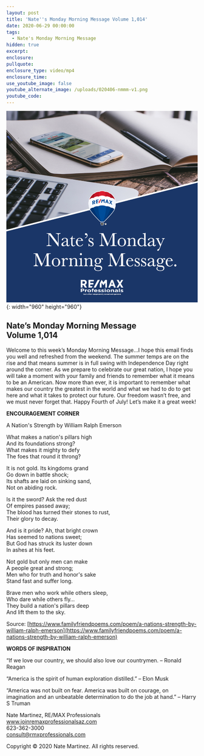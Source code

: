 ```yaml
---
layout: post
title: 'Nate''s Monday Morning Message Volume 1,014'
date: 2020-06-29 00:00:00
tags:
  - Nate's Monday Morning Message
hidden: true
excerpt:
enclosure:
pullquote:
enclosure_type: video/mp4
enclosure_time:
use_youtube_image: false
youtube_alternate_image: /uploads/020406-nmmm-v1.png
youtube_code:
---
```


![](/uploads/020406-nmmm-v1.png){: width="960" height="960"}

## **Nate’s Monday Morning Message<br>Volume 1,014**

Welcome to this week’s Monday Morning Message…I hope this email finds you well and refreshed from the weekend. The summer temps are on the rise and that means summer is in full swing with Independence Day right around the corner. As we prepare to celebrate our great nation, I hope you will take a moment with your family and friends to remember what it means to be an American. Now more than ever, it is important to remember what makes our country the greatest in the world and what we had to do to get here and what it takes to protect our future. Our freedom wasn’t free, and we must never forget that. Happy Fourth of July\! Let’s make it a great week\!&nbsp;

**ENCOURAGEMENT CORNER**

A Nation's Strength by William Ralph Emerson

What makes a nation's pillars high<br>And its foundations strong?<br>What makes it mighty to defy<br>The foes that round it throng?

It is not gold. Its kingdoms grand<br>Go down in battle shock;<br>Its shafts are laid on sinking sand,<br>Not on abiding rock.

Is it the sword? Ask the red dust<br>Of empires passed away;<br>The blood has turned their stones to rust,<br>Their glory to decay.

And is it pride? Ah, that bright crown<br>Has seemed to nations sweet;<br>But God has struck its luster down<br>In ashes at his feet.

Not gold but only men can make<br>A people great and strong;<br>Men who for truth and honor's sake<br>Stand fast and suffer long.

Brave men who work while others sleep,<br>Who dare while others fly…<br>They build a nation's pillars deep<br>And lift them to the sky.

Source:&nbsp;[https://www.familyfriendpoems.com/poem/a-nations-strength-by-william-ralph-emerson](https://www.familyfriendpoems.com/poem/a-nations-strength-by-william-ralph-emerson)

**WORDS OF INSPIRATION**

“If we love our country, we should also love our countrymen. – Ronald Reagan

“America is the spirit of human exploration distilled.” – Elon Musk

“America was not built on fear. America was built on courage, on imagination and an unbeatable determination to do the job at hand.” – Harry S Truman

Nate Martinez, RE/MAX Professionals<br>www.joinremaxprofessionalsaz.com<br>623-362-3000<br>consult@rmxprofessionals.com

Copyright &copy; 2020 Nate Martinez. All rights reserved.